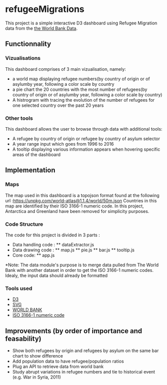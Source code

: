 # refugeeMigrations


This project is a simple interactive D3 dashboard using Refugee Migration data from the [the World Bank Data](https://data.worldbank.org/).


## Functionnality

### Vizualisations
This dashboard comprises of 3 main vizualisation, namely:

* a world map displaying refugee numbers(by country of origin or of asylumby year, following a color scale by country
* a pie chart the 20 countries with the most number of refugees(by country of origin or of asylumby year, following a color scale by country)
* A histrogram with tracing the evolution of the number of refugees for one selected country over the past 20 years

### Other tools
This dashboard allows the user to browse through data with additional tools:
* A refugee by country of origin or refugee by country of asylum selector
* A year range input which goes from 1996 to 2016
* A tooltip displaying various information appears when hovering specific areas of the dashboard

## Implementation

### Maps

The map used in this dashboard is a topojson format found at the following url :https://unpkg.com/world-atlas@1.1.4/world/50m.json
Countries in this map are identified by their ISO 3166-1 numeric code. In this project, Antarctica and Greenland have been removed for simplicity purposes.

### Code Structure

The code for this project is divided in 3 parts :

* Data handling code : 
  ** dataExtractor.js
* Data drawing code : 
  ** map.js
  ** pie.js
  ** bar.js
  ** tooltip.js
* Core code: 
  ** app.js


*Note: The data module's purpose is to merge data pulled from The World Bank with another dataset in order to get the ISO 3166-1 numeric codes. Idealy, the input data should already be formatted

### Tools used

* [D3](https://d3js.org/)
* [SVG](https://developer.mozilla.org/kab/docs/Web/SVG)
* [WORLD BANK](https://data.worldbank.org/)
* [ISO 3166-1 numeric code](https://en.wikipedia.org/wiki/ISO_3166-1_numeric)


## Improvements (by order of importance and feasability)

* Show both refugees by origin and refugees by asylum on the same bar chart to show difference
* Add population data to have refugee/population ratios
* Plug an API to retrieve data from world bank
* Study abrupt variations in refugee numbers and tie to historical event (e.g. War in Syria, 2011)










